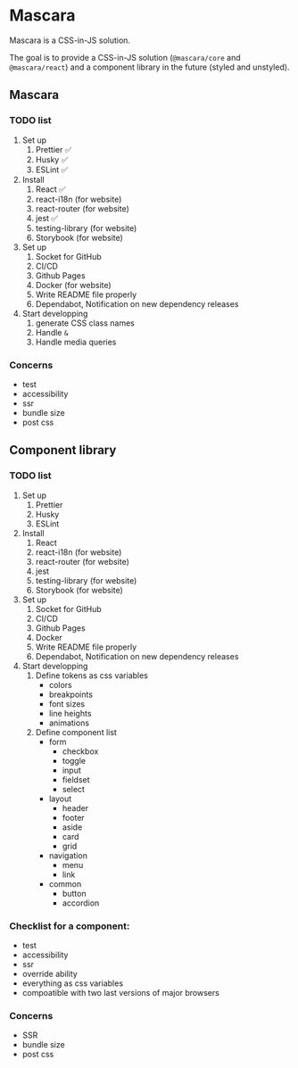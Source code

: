 # Mascara

Mascara is a CSS-in-JS solution.

The goal is to provide a CSS-in-JS solution (`@mascara/core` and `@mascara/react`) and a component library in the future (styled and unstyled).

## Mascara

### TODO list

1. Set up
   1. Prettier ✅
   2. Husky ✅
   3. ESLint ✅
2. Install
   1. React ✅
   2. react-i18n (for website)
   3. react-router (for website)
   4. jest ✅
   5. testing-library (for website)
   6. Storybook (for website)
3. Set up
   1. Socket for GitHub
   2. CI/CD
   3. Github Pages
   4. Docker (for website)
   5. Write README file properly
   6. Dependabot, Notification on new dependency releases
4. Start developping
   1. generate CSS class names
   2. Handle `&`
   3. Handle media queries

### Concerns

- test
- accessibility
- ssr
- bundle size
- post css

## Component library

### TODO list

1. Set up
   1. Prettier
   2. Husky
   3. ESLint
2. Install
   1. React
   2. react-i18n (for website)
   3. react-router (for website)
   4. jest
   5. testing-library (for website)
   6. Storybook (for website)
3. Set up
   1. Socket for GitHub
   2. CI/CD
   3. Github Pages
   4. Docker
   5. Write README file properly
   6. Dependabot, Notification on new dependency releases
4. Start developping
   1. Define tokens as css variables
      - colors
      - breakpoints
      - font sizes
      - line heights
      - animations
   2. Define component list
      - form
        - checkbox
        - toggle
        - input
        - fieldset
        - select
      - layout
        - header
        - footer
        - aside
        - card
        - grid
      - navigation
        - menu
        - link
      - common
        - button
        - accordion

### Checklist for a component:

- test
- accessibility
- ssr
- override ability
- everything as css variables
- compoatible with two last versions of major browsers

### Concerns

- SSR
- bundle size
- post css
